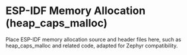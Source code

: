# ESP-IDF Memory Allocation (heap_caps_malloc)

Place ESP-IDF memory allocation source and header files here, such as heap_caps_malloc and related code, adapted for Zephyr compatibility. 